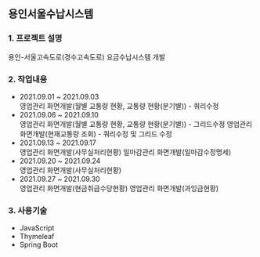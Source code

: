 ## 용인서울수납시스템
### 1. 프로젝트 설명
용인-서울고속도로(경수고속도로) 요금수납시스템 개발
### 2. 작업내용
 - 2021.09.01 ~ 2021.09.03   
  영업관리 화면개발(월별 교통량 현황, 교통량 현황(분기별)) - 쿼리수정
 - 2021.09.06 ~ 2021.09.10   
  영업관리 화면개발(월별 교통량 현황, 교통량 현황(분기별)) - 그리드수정
  영업관리 화면개발(현재교통량 조회) - 쿼리수정 및 그리드 수정
 - 2021.09.13 ~ 2021.09.17   
 영업관리 화면개발(사무실처리현황)
 일마감관리 화면개발(일마감수정명세)
 - 2021.09.20 ~ 2021.09.24   
 영업관리 화면개발(사무실처리현황)
 - 2021.09.27 ~ 2021.09.30   
 영업관리 화면개발(현금취급수당현황)
 영업관리 화면개발(과잉금현황)   
### 3. 사용기술   
 - JavaScript
 - Thymeleaf
 - Spring Boot
